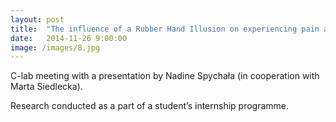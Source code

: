```yaml
---
layout: post
title:  "The influence of a Rubber Hand Illusion on experiencing pain and temperature in a real hand"
date:   2014-11-26 9:00:00
image: /images/8.jpg
---
```


C-lab meeting with a presentation by Nadine Spychała (in cooperation with Marta Siedlecka).

Research conducted as a part of a student’s internship programme.
